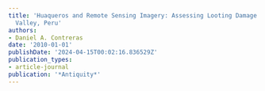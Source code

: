 ```yaml
---
title: 'Huaqueros and Remote Sensing Imagery: Assessing Looting Damage in the Virú
  Valley, Peru'
authors:
- Daniel A. Contreras
date: '2010-01-01'
publishDate: '2024-04-15T00:02:16.836529Z'
publication_types:
- article-journal
publication: '*Antiquity*'
---
```

